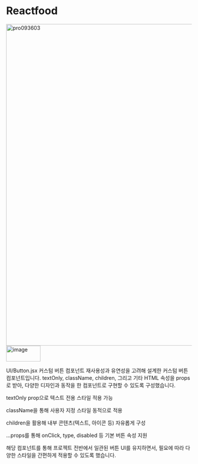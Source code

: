 # Reactfood
<img width="1635" height="874" alt="pro093603" src="https://github.com/user-attachments/assets/d7cb6535-86c0-479c-8d44-28044ee6bb38" />
<img width="93" height="43" alt="image" src="https://github.com/user-attachments/assets/63ced11e-38f3-4ae7-926b-37d9bff49c66" />

UI/Button.jsx 커스텀 버튼 컴포넌트 
재사용성과 유연성을 고려해 설계한 커스텀 버튼 컴포넌트입니다.
textOnly, className, children, 그리고 기타 HTML 속성을 props로 받아, 다양한 디자인과 동작을 한 컴포넌트로 구현할 수 있도록 구성했습니다.

textOnly prop으로 텍스트 전용 스타일 적용 가능

className을 통해 사용자 지정 스타일 동적으로 적용

children을 활용해 내부 콘텐츠(텍스트, 아이콘 등) 자유롭게 구성

...props를 통해 onClick, type, disabled 등 기본 버튼 속성 지원

해당 컴포넌트를 통해 프로젝트 전반에서 일관된 버튼 UI를 유지하면서, 필요에 따라 다양한 스타일을 간편하게 적용할 수 있도록 했습니다.
